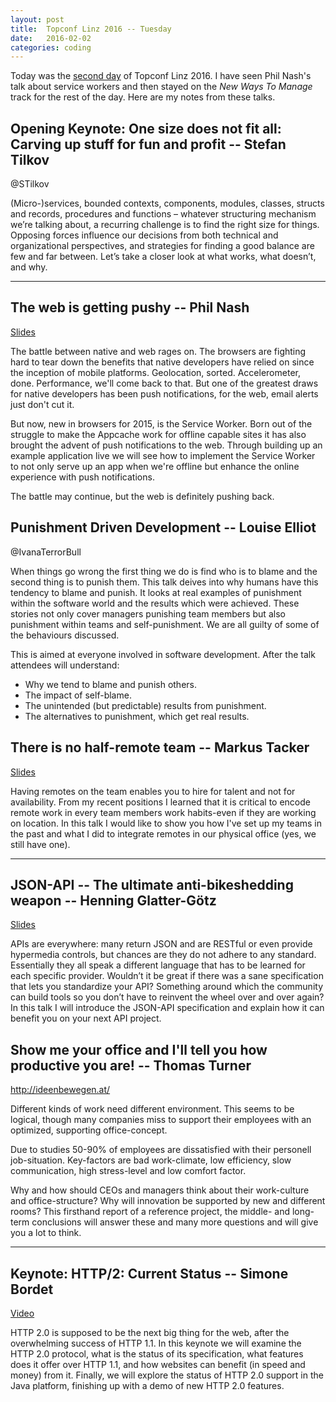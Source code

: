 ```yaml
---
layout: post
title:  Topconf Linz 2016 -- Tuesday
date:   2016-02-02
categories: coding
---
```


Today was the [second day](http://topconf.com/linz-2016/schedule/2016-02-02/) of Topconf Linz 2016. I have seen Phil Nash's talk about service workers and then stayed on the _New Ways To Manage_ track for the rest of the day. Here are my notes from these talks.

## Opening Keynote: One size does not fit all: Carving up stuff for fun and profit -- Stefan Tilkov

@STilkov

(Micro-)services, bounded contexts, components, modules, classes, structs and records, procedures and functions – whatever structuring mechanism we’re talking about, a recurring challenge is to find the right size for things. Opposing forces influence our decisions from both technical and organizational perspectives, and strategies for finding a good balance are few and far between. Let’s take a closer look at what works, what doesn’t, and why.

---

## The web is getting pushy -- Phil Nash

[Slides](https://speakerdeck.com/philnash/the-web-is-getting-pushy-topconf-linz)

The battle between native and web rages on. The browsers are fighting hard to tear down the benefits that native developers have relied on since the inception of mobile platforms. Geolocation, sorted. Accelerometer, done. Performance, we'll come back to that. But one of the greatest draws for native developers has been push notifications, for the web, email alerts just don't cut it.

But now, new in browsers for 2015, is the Service Worker. Born out of the struggle to make the Appcache work for offline capable sites it has also brought the advent of push notifications to the web. Through building up an example application live we will see how to implement the Service Worker to not only serve up an app when we're offline but enhance the online experience with push notifications.

The battle may continue, but the web is definitely pushing back.

## Punishment Driven Development -- Louise Elliot

@IvanaTerrorBull

When things go wrong the first thing we do is find who is to blame and the second thing is to punish them. This talk deives into why humans have this tendency to blame and punish. It looks at real examples of punishment within the software world and the results which were achieved. These stories not only cover managers punishing team members but also punishment within teams and self-punishment. We are all guilty of some of the behaviours discussed.

This is aimed at everyone involved in software development. After the talk attendees will understand:

- Why we tend to blame and punish others.
- The impact of self-blame.
- The unintended (but predictable) results from punishment.
- The alternatives to punishment, which get real results.

## There is no half-remote team -- Markus Tacker

[Slides](https://docs.google.com/presentation/d/1wOsTthhK1rgmSYl6ZChHzSTD3hkMjmlkfZKnlgQtU94)

Having remotes on the team enables you to hire for talent and not for availability. From my recent positions I learned that it is critical to encode remote work in every team members work habits-even if they are working on location. In this talk I would like to show you how I've set up my teams in the past and what I did to integrate remotes in our physical office (yes, we still have one).

---

## JSON-API -- The ultimate anti-bikeshedding weapon -- Henning Glatter-Götz

[Slides](https://speakerdeck.com/hglattergotz/how-json-api-can-bring-sanity-to-your-php-apis)

APIs are everywhere: many return JSON and are RESTful or even provide hypermedia controls, but chances are they do not adhere to any standard. Essentially they all speak a different language that has to be learned for each specific provider. Wouldn’t it be great if there was a sane specification that lets you standardize your API? Something around which the community can build tools so you don’t have to reinvent the wheel over and over again? In this talk I will introduce the JSON-API specification and explain how it can benefit you on your next API project.

## Show me your office and I'll tell you how productive you are! -- Thomas Turner

http://ideenbewegen.at/

Different kinds of work need different environment. This seems to be logical, though many companies miss to support their employees with an optimized, supporting office-concept.

Due to studies 50-90% of employees are dissatisfied with their personell job-situation. Key-factors are bad work-climate, low efficiency, slow communication, high stress-level and low comfort factor.

Why and how should CEOs and managers think about their work-culture and office-structure? Why will innovation be supported by new and different rooms? This firsthand report of a reference project, the middle- and long-term conclusions will answer these and many more questions and will give you a lot to think.

---

## Keynote: HTTP/2: Current Status -- Simone Bordet

[Video](https://www.youtube.com/watch?v=QpLtBftqM04)

HTTP 2.0 is supposed to be the next big thing for the web, after the overwhelming success of HTTP 1.1. In this keynote we will examine the HTTP 2.0 protocol, what is the status of its specification, what features does it offer over HTTP 1.1, and how websites can benefit (in speed and money) from it. Finally, we will explore the status of HTTP 2.0 support in the Java platform, finishing up with a demo of new HTTP 2.0 features.
